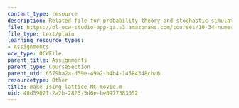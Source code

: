 ```yaml
---
content_type: resource
description: Related file for probability theory and stochastic simulation.
file: https://ol-ocw-studio-app-qa.s3.amazonaws.com/courses/10-34-numerical-methods-applied-to-chemical-engineering-fall-2005/48d590212a2b28255d6ebe0977383052_make_Ising_lattice_MC_movie.m
file_type: text/plain
learning_resource_types:
- Assignments
ocw_type: OCWFile
parent_title: Assignments
parent_type: CourseSection
parent_uid: 6579ba2a-d59e-49a2-b4b4-14584348cba6
resourcetype: Other
title: make_Ising_lattice_MC_movie.m
uid: 48d59021-2a2b-2825-5d6e-be0977383052
---
```

